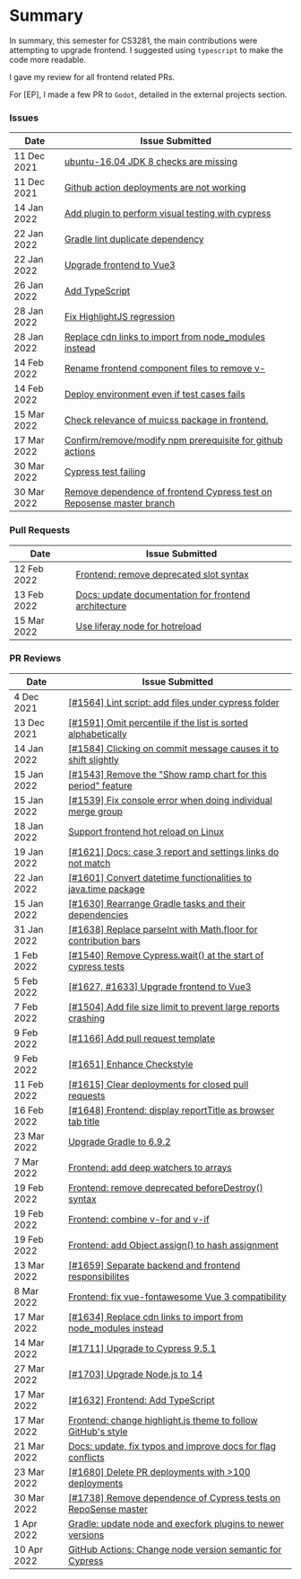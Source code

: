 # Summary

In summary, this semester for CS3281, the main contributions were attempting to upgrade frontend.
I suggested using `typescript` to make the code more readable.

I gave my review for all frontend related PRs.

For [EP], I made a few PR to `Godot`, detailed in the external projects section.

### Issues

| Date | Issue Submitted |
| --- | --- |
| 11 Dec 2021| [ubuntu-16.04 JDK 8 checks are missing](https://github.com/reposense/RepoSense/issues/1606) |
| 11 Dec 2021| [Github action deployments are not working](https://github.com/reposense/RepoSense/issues/1607) |
| 14 Jan 2022| [Add plugin to perform visual testing with cypress](https://github.com/reposense/RepoSense/issues/1613) |
| 22 Jan 2022| [Gradle lint duplicate dependency](https://github.com/reposense/RepoSense/issues/1626) |
| 22 Jan 2022| [Upgrade frontend to Vue3](https://github.com/reposense/RepoSense/issues/1627) |
| 26 Jan 2022| [Add TypeScript](https://github.com/reposense/RepoSense/issues/1632) |
| 28 Jan 2022| [Fix HighlightJS regression](https://github.com/reposense/RepoSense/issues/1633) |
| 28 Jan 2022| [Replace cdn links to import from node_modules instead](https://github.com/reposense/RepoSense/issues/1634) |
| 14 Feb 2022| [Rename frontend component files to remove v-](https://github.com/reposense/RepoSense/issues/1665) |
| 14 Feb 2022| [Deploy environment even if test cases fails](https://github.com/reposense/RepoSense/issues/1668) |
| 15 Mar 2022| [Check relevance of muicss package in frontend.](https://github.com/reposense/RepoSense/issues/1718) |
| 17 Mar 2022| [Confirm/remove/modify npm prerequisite for github actions](https://github.com/reposense/RepoSense/issues/1720) |
| 30 Mar 2022| [Cypress test failing](https://github.com/reposense/RepoSense/issues/1736) |
| 30 Mar 2022| [Remove dependence of frontend Cypress test on Reposense master branch](https://github.com/reposense/RepoSense/issues/1738) |

### Pull Requests

| Date | Issue Submitted |
| --- | --- |
| 12 Feb 2022| [Frontend: remove deprecated slot syntax](https://github.com/reposense/RepoSense/pull/1658) |
| 13 Feb 2022| [Docs: update documentation for frontend architecture](https://github.com/reposense/RepoSense/pull/1660) |
| 15 Mar 2022| [Use liferay node for hotreload](https://github.com/reposense/RepoSense/pull/1719) |

### PR Reviews

| Date | Issue Submitted |
| --- | --- |
| 4 Dec 2021| [[#1564] Lint script: add files under cypress folder](https://github.com/reposense/RepoSense/pull/1564) |
| 13 Dec 2021| [[#1591] Omit percentile if the list is sorted alphabetically](https://github.com/reposense/RepoSense/pull/1610) |
| 14 Jan 2022| [[#1584] Clicking on commit message causes it to shift slightly](https://github.com/reposense/RepoSense/pull/1612) |
| 15 Jan 2022| [[#1543] Remove the "Show ramp chart for this period" feature](https://github.com/reposense/RepoSense/pull/1617) |
| 15 Jan 2022| [[#1539] Fix console error when doing individual merge group](https://github.com/reposense/RepoSense/pull/1618) |
| 18 Jan 2022| [Support frontend hot reload on Linux](https://github.com/reposense/RepoSense/pull/1620) |
| 19 Jan 2022| [[#1621] Docs: case 3 report and settings links do not match](https://github.com/reposense/RepoSense/pull/1623) |
| 22 Jan 2022| [[#1601] Convert datetime functionalities to java.time package](https://github.com/reposense/RepoSense/pull/1625) |
| 15 Jan 2022| [[#1630] Rearrange Gradle tasks and their dependencies](https://github.com/reposense/RepoSense/pull/1631) |
| 31 Jan 2022| [[#1638] Replace parseInt with Math.floor for contribution bars](https://github.com/reposense/RepoSense/pull/1639) |
| 1 Feb 2022| [[#1540] Remove Cypress.wait() at the start of cypress tests](https://github.com/reposense/RepoSense/pull/1643) |
| 5 Feb 2022| [[#1627, #1633] Upgrade frontend to Vue3](https://github.com/reposense/RepoSense/pull/1646) |
| 7 Feb 2022| [[#1504] Add file size limit to prevent large reports crashing](https://github.com/reposense/RepoSense/pull/1647) |
| 9 Feb 2022| [[#1166] Add pull request template](https://github.com/reposense/RepoSense/pull/1649) |
| 9 Feb 2022| [[#1651] Enhance Checkstyle](https://github.com/reposense/RepoSense/pull/1652) |
| 11 Feb 2022| [[#1615] Clear deployments for closed pull requests](https://github.com/reposense/RepoSense/pull/1654) |
| 16 Feb 2022| [[#1648] Frontend: display reportTitle as browser tab title](https://github.com/reposense/RepoSense/pull/1656) |
| 23 Mar 2022| [Upgrade Gradle to 6.9.2](https://github.com/reposense/RepoSense/pull/1664) |
| 7 Mar 2022| [Frontend: add deep watchers to arrays](https://github.com/reposense/RepoSense/pull/1670) |
| 19 Feb 2022| [Frontend: remove deprecated beforeDestroy() syntax](https://github.com/reposense/RepoSense/pull/1671) |
| 19 Feb 2022| [Frontend: combine v-for and v-if](https://github.com/reposense/RepoSense/pull/1672) |
| 19 Feb 2022| [Frontend: add Object.assign() to hash assignment](https://github.com/reposense/RepoSense/pull/1678) |
| 13 Mar 2022| [[#1659] Separate backend and frontend responsibilites](https://github.com/reposense/RepoSense/pull/1691) |
| 8 Mar 2022| [Frontend: fix vue-fontawesome Vue 3 compatibility](https://github.com/reposense/RepoSense/pull/1702) |
| 17 Mar 2022| [[#1634] Replace cdn links to import from node_modules instead](https://github.com/reposense/RepoSense/pull/1710) |
| 14 Mar 2022| [[#1711] Upgrade to Cypress 9.5.1](https://github.com/reposense/RepoSense/pull/1713) |
| 27 Mar 2022| [[#1703] Upgrade Node.js to 14](https://github.com/reposense/RepoSense/pull/1714) |
| 17 Mar 2022| [[#1632] Frontend: Add TypeScript](https://github.com/reposense/RepoSense/pull/1721) |
| 17 Mar 2022| [Frontend: change highlight.js theme to follow GitHub's style](https://github.com/reposense/RepoSense/pull/1722) |
| 21 Mar 2022| [Docs: update, fix typos and improve docs for flag conflicts](https://github.com/reposense/RepoSense/pull/1724) |
| 23 Mar 2022| [[#1680] Delete PR deployments with >100 deployments](https://github.com/reposense/RepoSense/pull/1732) |
| 30 Mar 2022| [[#1738] Remove dependence of Cypress tests on RepoSense master](https://github.com/reposense/RepoSense/pull/1741) |
| 1 Apr 2022| [Gradle: update node and execfork plugins to newer versions](https://github.com/reposense/RepoSense/pull/1744) |
| 10 Apr 2022| [GitHub Actions: Change node version semantic for Cypress](https://github.com/reposense/RepoSense/pull/1755) |
